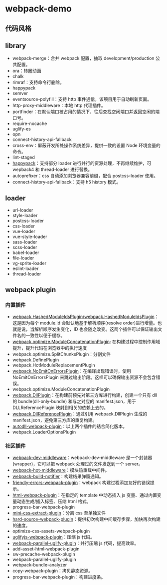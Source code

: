 # webpack-demo

## 代码风格

## library

- webpack-merge：合并 webpack 配置，抽取 development/production 公共配置。
- ora：转圈动画
- chalk
- rimraf：支持命令行删除。
- happypack
- semver
- eventsource-polyfill：支持 http 事件通信，该项目用于自动刷新页面。
- http-proxy-middleware：本地 http 代理插件。
- portfinder：在默认端口被占用的情况下，往后查找空闲端口并返回空闲的端口号。
- require-nocache
- uglify-es
- opn
- connect-history-api-fallback
- cross-env：屏蔽开发所处操作系统差异，提供一致的设置 Node 环境变量的命令。
- lint-staged
- [happypack](https://github.com/amireh/happypack)：支持部分 loader 进行并行的资源处理，不再继续维护，可 wepback4 和 thread-loader 进行替换。
- autoprefixer：css 自动添加浏览器兼容前缀，配合 postcss-loader 使用。
- connect-history-api-fallback：支持 h5 history 模式。

## loader

- url-loader
- style-loader
- postcss-loader
- css-loader
- vue-loader
- vue-style-loader
- sass-loader
- scss-loader
- babel-loader
- file-loader
- vg-sprite-loader
- eslint-loader
- thread-loader

## webpack plugin

### 内置插件

- [webpack.HashedModuleIdsPlugin/webpack.HashedModuleIdsPlugin](https://webpack.docschina.org/guides/caching/#%E8%BE%93%E5%87%BA%E6%96%87%E4%BB%B6%E7%9A%84%E6%96%87%E4%BB%B6%E5%90%8D-output-filename-)：这是因为每个 module.id 会默认地基于解析顺序(resolve order)进行增量。也就是说，当解析顺序发生变化，ID 也会随之改变。这两个插件可以保证输出文件名的一致性以便于缓存。
- [webpack.optimize.ModuleConcatenationPlugin](https://doc.webpack-china.org/plugins/module-concatenation-plugin/): 在构建过程中控制作用域提升，提升代码在浏览器中的执行速度
- webpack.optimize.SplitChunksPlugin：分割文件
- webpack.DefinePlugin
- webpack.HotModuleReplacementPlugin
- [webpack.NoEmitOnErrorsPlugin](https://www.webpackjs.com/plugins/no-emit-on-errors-plugin)：在编译出现错误时，使用 NoEmitOnErrorsPlugin 来跳过输出阶段。这样可以确保输出资源不会包含错误。
- webpack.optimize.ModuleConcatenationPlugin
- [webpack.DllPlugin](https://webpack.docschina.org/plugins/dll-plugin/)：在构建前预先对第三方库进行构建，创建一个只有 dll 的 bundle(dll-only-bundle) 和与之对应的 manifest.json，用于 DLLReferencePlugin 映射到相关的依赖上去的。
- [webpack.DllReferencePlugin](https://webpack.docschina.org/plugins/dll-plugin/)：通过引用 webpack.DllPlugin 生成的 manifest.json，避免第三方库的重复构建。
- [autodll-webpack-plugin](https://github.com/asfktz/autodll-webpack-plugin)：以上两个插件的结合简化版本。
- webpack.LoaderOptionsPlugin

### 社区插件

- [webpack-dev-middleware](https://github.com/webpack/webpack-dev-middleware)：webpack-dev-middleware 是一个封装器(wrapper)，它可以把 webpack 处理过的文件发送到一个 server。
- [webpack-hot-middleware](https://github.com/webpack-contrib/webpack-hot-middleware)：模块热重载中间件。
- [webpack-build-notifier](http://npm.taobao.org/package/webpack-build-notifier)：构建结果弹窗通知。
- [friendly-errors-webpack-plugin](https://www.npmjs.com/package/friendly-errors-webpack-plugin)：webpack 构建过程添加友好的错误提示。
- [html-webpack-plugin](https://github.com/jantimon/html-webpack-plugin#options)：在指定的 template 中动态插入 js 变量、通过内置变量动态生成/插入标签、压缩 html 格式。
- progress-bar-webpack-plugin
- [mini-css-extract-plugin](https://www.npmjs.com/package/mini-css-extract-plugin)：分离 css 至单独文件
- [hard-source-webpack-plugin](https://github.com/mzgoddard/hard-source-webpack-plugin)：提供初次构建中间缓存步骤，加快再次构建的速度。
- optimize-css-assets-webpack-plugin
- [uglifyjs-webpack-plugin](https://www.npmjs.com/package/uglifyjs-webpack-plugin/v/1.3.0)：压缩 js 代码。
- [webpack-parallel-uglify-plugin](https://github.com/gdborton/webpack-parallel-uglify-plugin)：并行压缩 js 代码，提高效率。
- add-asset-html-webpack-plugin
- sw-precache-webpack-plugin
- webpack-parallel-uglify-plugin
- webpack-bundle-analyzer
- copy-webpack-plugin：拷贝静态资源。
- progress-bar-webpack-plugin：构建进度条。
